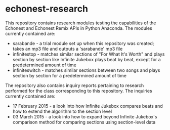# echonest-research

This repository contains research modules testing the capabilities of the Echonest and Echonest Remix APIs in Python Anaconda. The modules currently contained are:

* sarabande - a trial module set up when this repository was created; takes an mp3 file and outputs a 'sarabande' mp3 file
* infinitestop - matches similar sections of "For What It's Worth" and plays section by section like Infinite Jukebox plays beat by beat, except for a predetermined amount of time
* infiniteswitch - matches similar sections between two songs and plays section by section for a predetermined amount of time

The repository also contains inquiry reports pertaining to research performed for the class corresponding to this repository. The inquiries currently contained are:

* 17 February 2015 - a look into how Infinite Jukebox compares beats and how to extend the algorithm to the section level
* 03 March 2015 - a look into how to expand beyond Infinite Jukebox's comparison method for comparing sections using section-level data